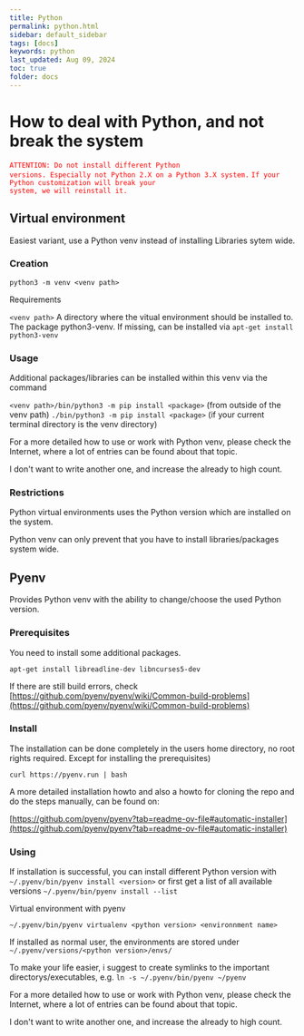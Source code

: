 ```yaml
---
title: Python
permalink: python.html
sidebar: default_sidebar
tags: [docs]
keywords: python
last_updated: Aug 09, 2024
toc: true
folder: docs
---
```


# How to deal with Python, and not break the system

<code style="color : Red">ATTENTION: Do not install different Python versions. Especially not Python 2.X on a Python 3.X system.</code>
<code style="color : Red">If your Python customization will break your system, we will reinstall it.</code>


## Virtual environment

Easiest variant, use a Python venv instead of installing Libraries sytem wide.


### Creation

```python3 -m venv <venv path>```

Requirements

```<venv path>``` A directory where the vitual environment should be installed to.
The package python3-venv. If missing, can be installed via ```apt-get install python3-venv```


### Usage

Additional packages/libraries can be installed within this venv via the command

```<venv path>/bin/python3 -m pip install <package>``` (from outside of the venv path)
```./bin/python3 -m pip install <package>``` (if your current terminal directory is the venv directory)


For a more detailed how to use or work with Python venv, please check the Internet, where a lot of entries can be found about that topic.

I don't want to write another one, and increase the already to high count.



### Restrictions

Python virtual environments uses the Python version which are installed on the system.

Python venv can only prevent that you have to install libraries/packages system wide.


## Pyenv

Provides Python venv with the ability to change/choose the used Python version.


### Prerequisites

You need to install some additional packages.

```apt-get install libreadline-dev libncurses5-dev```

If there are still build errors, check [https://github.com/pyenv/pyenv/wiki/Common-build-problems](https://github.com/pyenv/pyenv/wiki/Common-build-problems)


### Install

The installation can be done completely in the users home directory, no root rights required. Except for installing the prerequisites)

```curl https://pyenv.run | bash```

A more detailed installation howto and also a howto for cloning the repo and do the steps manually, can be found on:

[https://github.com/pyenv/pyenv?tab=readme-ov-file#automatic-installer](https://github.com/pyenv/pyenv?tab=readme-ov-file#automatic-installer)


### Using

If installation is successful, you can install different Python version with
```~/.pyenv/bin/pyenv install <version>```
or first get a list of all available versions
```~/.pyenv/bin/pyenv install --list```

Virtual environment with pyenv

```~/.pyenv/bin/pyenv virtualenv <python version> <environnment name>```

If installed as normal user, the environments are stored under ```~/.pyenv/versions/<python version>/envs/```

To make your life easier, i suggest to create symlinks to the important directorys/executables, e.g.
```ln -s ~/.pyenv/bin/pyenv ~/pyenv```


For a more detailed how to use or work with Python venv, please check the Internet, where a lot of entries can be found about that topic.

I don't want to write another one, and increase the already to high count.




